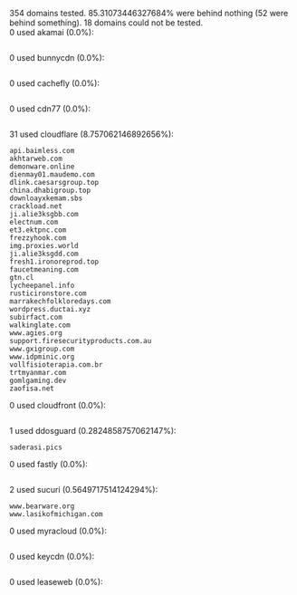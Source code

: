 354 domains tested. 85.31073446327684% were behind nothing (52 were behind something). 18 domains could not be tested.<br>
0 used akamai (0.0%):
```

```

0 used bunnycdn (0.0%):
```

```

0 used cachefly (0.0%):
```

```

0 used cdn77 (0.0%):
```

```

31 used cloudflare (8.757062146892656%):
```
api.baimless.com
akhtarweb.com
demonware.online
dienmay01.maudemo.com
dlink.caesarsgroup.top
china.dhabigroup.top
downloayxkemam.sbs
crackload.net
ji.alie3ksgbb.com
electnum.com
et3.ektpnc.com
frezzyhook.com
img.proxies.world
ji.alie3ksgdd.com
fresh1.ironoreprod.top
faucetmeaning.com
gtn.cl
lycheepanel.info
rusticironstore.com
marrakechfolkloredays.com
wordpress.ductai.xyz
subirfact.com
walkinglate.com
www.agies.org
support.firesecurityproducts.com.au
www.gxigroup.com
www.idpminic.org
vollfisioterapia.com.br
trtmyanmar.com
gomlgaming.dev
zaofisa.net
```

0 used cloudfront (0.0%):
```

```

1 used ddosguard (0.2824858757062147%):
```
saderasi.pics
```

0 used fastly (0.0%):
```

```

2 used sucuri (0.5649717514124294%):
```
www.bearware.org
www.lasikofmichigan.com
```

0 used myracloud (0.0%):
```

```

0 used keycdn (0.0%):
```

```

0 used leaseweb (0.0%):
```

```
